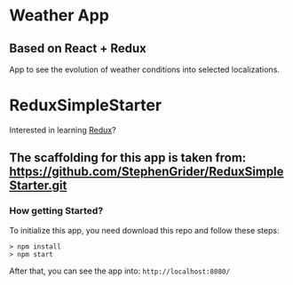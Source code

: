 # Weather App
## Based on React + Redux
App to see the evolution of weather conditions into selected localizations.

# ReduxSimpleStarter

Interested in learning [Redux](https://www.udemy.com/react-redux/)?


## The scaffolding for this app is taken from: https://github.com/StephenGrider/ReduxSimpleStarter.git

### How getting Started?

To initialize this app, you need download this repo and follow these steps:

```
> npm install
> npm start
```
After that, you can see the app into: `http://localhost:8080/`

